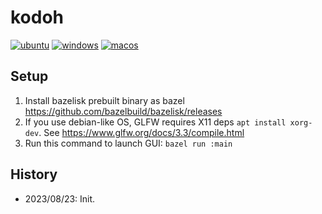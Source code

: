 # kodoh

[![ubuntu](https://github.com/klknn/kodoh/actions/workflows/ubuntu.yml/badge.svg)](https://github.com/klknn/kodoh/actions/workflows/ubuntu.yml)
[![windows](https://github.com/klknn/kodoh/actions/workflows/windows.yml/badge.svg)](https://github.com/klknn/kodoh/actions/workflows/windows.yml)
[![macos](https://github.com/klknn/kodoh/actions/workflows/macos.yml/badge.svg)](https://github.com/klknn/kodoh/actions/workflows/macos.yml)


## Setup

1. Install bazelisk prebuilt binary as bazel
   https://github.com/bazelbuild/bazelisk/releases
2. If you use debian-like OS, GLFW requires X11 deps `apt install xorg-dev`.
   See https://www.glfw.org/docs/3.3/compile.html
3. Run this command to launch GUI: `bazel run :main`

## History

- 2023/08/23: Init.
